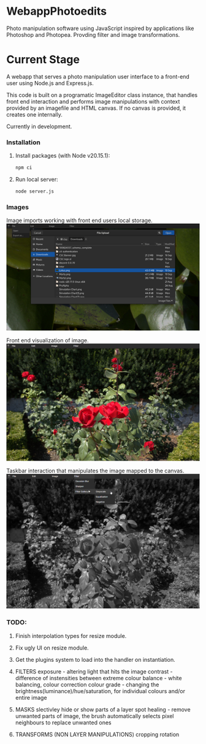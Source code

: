 # WebappPhotoedits
Photo manipulation software using JavaScript inspired by applications like Photoshop and Photopea.
Provding filter and image transformations.

# Current Stage
A webapp that serves a photo manipulation user interface to a front-end user using Node.js and Express.js. 

This code is built on a programatic ImageEditor class instance, that handles front end interaction and performs image manipulations with context provided by an imagefile and HTML canvas. If no canvas is provided, it creates one internally. 

Currently in development.

### Installation
1. Install packages (with Node v20.15.1):
   ```bash
   npm ci
   ```
2. Run local server:
   ```bash
   node server.js
   ```

### Images
Image imports working with front end users local storage.
![File Imports](./public/images/fileImportsOnUI.png)

Front end visualization of image.
![Image Import](./public/images/RosesOnImport.jpg)

Taskbar interaction that manipulates the image mapped to the canvas.
![Greyscaling](./public/images/RosesGreyscaleOnTaskbar.jpg)

### TODO:
1. Finish interpolation types for resize module.
2. Fix ugly UI on resize module.


3. Get the plugins system to load into the handler on instantiation.
4. FILTERS
exposure - altering light that hits the image
contrast - difference of instensities between extreme
colour balance - white balancing, colour correction
colour grade - changing the brightness(luminance)/hue/saturation, for individual colours and/or entire image
5. MASKS
slectivley hide or show parts of a layer
spot healing - remove unwanted parts of image, the brush automatically selects pixel neighbours to replace unwanted ones
6. TRANSFORMS (NON LAYER MANIPULATIONS)
cropping 
rotation

